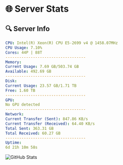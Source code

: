 # 🌐 Server Stats
## 🔍 Server Info
```yaml
CPU: Intel(R) Xeon(R) CPU E5-2699 v4 @ 1458.07MHz
CPU Usage: 7.10%
Cores: 44P | 88T
-----------------------------------
Memory:
Current Usage: 7.69 GB/503.74 GB
Available: 492.69 GB
-----------------------------------
Disk:
Current Usage: 23.57 GB/1.71 TB
Free: 1.60 TB
-----------------------------------
GPU:
No GPU detected
-----------------------------------
Network:
Current Transfer (Sent): 847.86 KB/s
Current Transfer (Received): 64.40 KB/s
Total Sent: 363.31 GB
Total Received: 60.27 GB
-----------------------------------
Uptime:
6d 21h 10m 58s
```
![GitHub Stats](https://img.shields.io/badge/Updated-2025-04-26_14:19:46-blue)